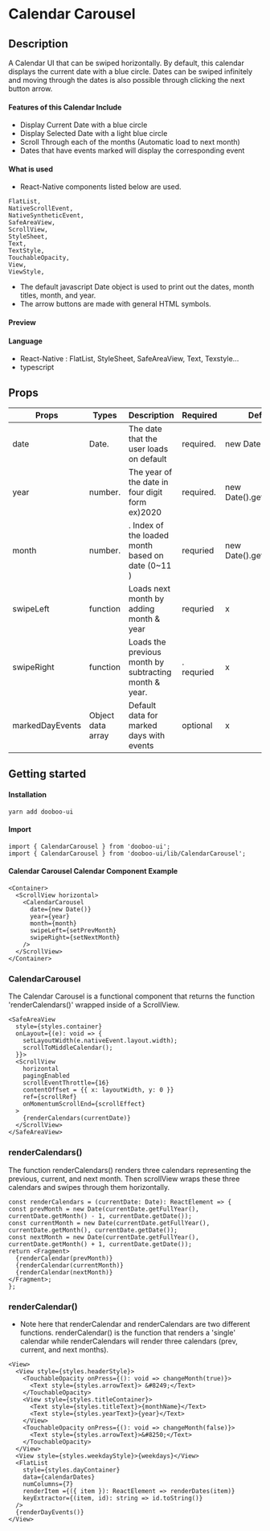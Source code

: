 # Calendar Carousel


## Description

A Calendar UI that can be swiped horizontally. By default, this calendar displays the current date with a blue circle. Dates can be swiped infinitely and moving through the dates is also possible through clicking the next button arrow.

#### Features of this Calendar Include
- Display Current Date with a blue circle
- Display Selected Date with a light blue circle
- Scroll Through each of the months (Automatic load to next month)
- Dates that have events marked will display the corresponding event

#### What is used

- React-Native components listed below are used.
```
FlatList,
NativeScrollEvent,
NativeSyntheticEvent,
SafeAreaView,
ScrollView,
StyleSheet,
Text,
TextStyle,
TouchableOpacity,
View,
ViewStyle,
```
- The default javascript Date object is used to print out the dates, month titles, month, and year.
- The arrow buttons are made with general HTML symbols.

#### Preview

#### Language
- React-Native : FlatList, StyleSheet, SafeAreaView, Text, Texstyle...
- typescript 


## Props
|   Props   |   Types   |                Description                              |   Required |          Default         | 
|-----------|-----------|---------------------------------------------------------|------------|--------------------------|
|   date    |   Date.   |  The date that the user loads on default                |  required. | new Date()               |
|   year    |   number. |  The year of the date in four digit form ex)2020        |  required. | new Date().getFullYear() |
|   month   |   number. |. Index of the loaded month based on date      (0~11 )   |  requried  | new Date().getMonth()    |
| swipeLeft |  function |  Loads next month by adding month & year                |  requried  | x                        |
| swipeRight|  function |  Loads the previous month by subtracting month & year.  |. requried  | x                        |
| markedDayEvents |  Object data array |  Default data for marked days with events  | optional  | x                        |


## Getting started

#### Installation

```tsx
yarn add dooboo-ui
```
#### Import

```tsx
import { CalendarCarousel } from 'dooboo-ui';
import { CalendarCarousel } from 'dooboo-ui/lib/CalendarCarousel';
```

#### Calendar Carousel Calendar Component Example

```tsx
<Container>
  <ScrollView horizontal>
    <CalendarCarousel
      date={new Date()}
      year={year}
      month={month}
      swipeLeft={setPrevMonth}
      swipeRight={setNextMonth}
    />
  </ScrollView>
</Container>

```
### CalendarCarousel
The Calendar Carousel is a functional component that returns the function 'renderCalendars()' wrapped inside of a ScrollView.

```tsx
<SafeAreaView
  style={styles.container}
  onLayout={(e): void => {
    setLayoutWidth(e.nativeEvent.layout.width);
    scrollToMiddleCalendar();
  }}>
  <ScrollView
    horizontal
    pagingEnabled
    scrollEventThrottle={16}
    contentOffset = {{ x: layoutWidth, y: 0 }}
    ref={scrollRef}
    onMomentumScrollEnd={scrollEffect}
  >
    {renderCalendars(currentDate)}
  </ScrollView>
</SafeAreaView>
```

### renderCalendars() 


The function renderCalendars() renders three calendars representing the previous, current, and next month. Then scrollView wraps these three calendars and swipes through them horizontally.

```tsx
const renderCalendars = (currentDate: Date): ReactElement => {
const prevMonth = new Date(currentDate.getFullYear(), currentDate.getMonth() - 1, currentDate.getDate());
const currentMonth = new Date(currentDate.getFullYear(), currentDate.getMonth(), currentDate.getDate());
const nextMonth = new Date(currentDate.getFullYear(), currentDate.getMonth() + 1, currentDate.getDate());
return <Fragment>
  {renderCalendar(prevMonth)}
  {renderCalendar(currentMonth)}
  {renderCalendar(nextMonth)}
</Fragment>;
};
```


### renderCalendar()

* Note here that renderCalendar and renderCalendars are two different functions. renderCalendar() is the function that renders a 'single' calendar while renderCalendars will render three calendars (prev, current, and next months).

```tsx
<View>
  <View style={styles.headerStyle}>
    <TouchableOpacity onPress={(): void => changeMonth(true)}>
      <Text style={styles.arrowText}> &#8249;</Text>
    </TouchableOpacity>
    <View style={styles.titleContainer}>
      <Text style={styles.titleText}>{monthName}</Text>
      <Text style={styles.yearText}>{year}</Text>
    </View>
    <TouchableOpacity onPress={(): void => changeMonth(false)}>
      <Text style={styles.arrowText}>&#8250;</Text>
    </TouchableOpacity>
  </View>
  <View style={styles.weekdayStyle}>{weekdays}</View>
  <FlatList
    style={styles.dayContainer}
    data={calendarDates}
    numColumns={7}
    renderItem ={({ item }): ReactElement => renderDates(item)}
    keyExtractor={(item, id): string => id.toString()}
  />
  {renderDayEvents()}
</View>
```

